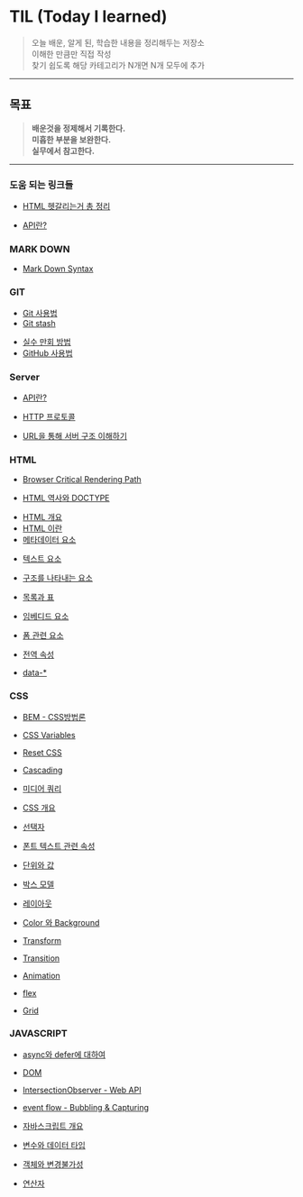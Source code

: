 # TIL (Today I learned)

> 오늘 배운, 알게 된, 학습한 내용을 정리해두는 저장소  
> 이해한 만큼만 직접 작성  
> 찾기 쉽도록 해당 카테고리가 N개면 N개 모두에 추가

---

## 목표

> **배운것을 정제해서 기록한다.**  
> **미흡한 부분을 보완한다.**  
> **실무에서 참고한다.**

---

### 도움 되는 링크들

- [HTML 헷갈리는거 총 정리](https://www.youtube.com/watch?v=T7h8O7dpJIg)

* [API란?](https://www.youtube.com/watch?v=ckSdPNKM2pY&list=LL&index=1)

### MARK DOWN

- [Mark Down Syntax](https://github.com/gang-min/TIL/blob/main/MarkDown/readme.md)

### GIT

- [Git 사용법](https://github.com/gang-min/TIL/blob/main/GIT/GIT.md)
- [Git stash](https://github.com/gang-min/TIL/blob/main/GIT/stash.md)

* [실수 만회 방법](https://github.com/gang-min/TIL/blob/main/GIT/%EC%8B%A4%EC%88%98%EB%A7%8C%ED%9A%8C%EB%B0%A9%EB%B2%95.md)
* [GitHub 사용법](https://github.com/gang-min/TIL/blob/main/GIT/GitHub.md)

### Server

- [API란?](https://github.com/gang-min/TIL/blob/main/Server/API%EB%9E%80.md)

- [HTTP 프로토콜](https://github.com/gang-min/TIL/blob/main/Server/HTTP.md)

- [URL을 통해 서버 구조 이해하기](https://github.com/gang-min/TIL/blob/main/Server/URL.md)

### HTML

- [Browser Critical Rendering Path](https://github.com/gang-min/TIL/blob/main/HTML/Critical_rendering_path.md)

* [HTML 역사와 DOCTYPE](https://github.com/gang-min/TIL/blob/main/HTML/DOCTYPE.md)

- [HTML 개요](https://github.com/gang-min/TIL/blob/main/HTML/HTML_%EA%B0%9C%EC%9A%94.md)
- [HTML 이란](https://github.com/gang-min/TIL/blob/main/HTML/HTML%EC%9D%B4%EB%9E%80.md)
- [메타데이터 요소](https://github.com/gang-min/TIL/blob/main/HTML/%EB%A9%94%ED%83%80%EB%8D%B0%EC%9D%B4%ED%84%B0%EC%9A%94%EC%86%8C.md)

* [텍스트 요소](https://github.com/gang-min/TIL/blob/main/HTML/%ED%85%8D%EC%8A%A4%ED%8A%B8%EC%9A%94%EC%86%8C.md)

* [구조를 나타내는 요소](https://github.com/gang-min/TIL/blob/main/HTML/%EA%B5%AC%EC%A1%B0%EB%A5%BC%EB%82%98%ED%83%80%EB%82%B4%EB%8A%94%EC%9A%94%EC%86%8C.md)

* [목록과 표](https://github.com/gang-min/TIL/blob/main/HTML/%EB%AA%A9%EB%A1%9D%EA%B3%BC%ED%91%9C.md)

* [임베디드 요소](https://github.com/gang-min/TIL/blob/main/HTML/%EC%9E%84%EB%B2%A0%EB%94%94%EB%93%9C%EC%9A%94%EC%86%8C.md)

* [폼 관련 요소](https://github.com/gang-min/TIL/blob/main/HTML/%ED%8F%BC%EA%B4%80%EB%A0%A8%EC%9A%94%EC%86%8C.md)

* [전역 속성](https://github.com/gang-min/TIL/blob/main/HTML/%EC%A0%84%EC%97%AD%EC%86%8D%EC%84%B1.md)

* [data-\*](https://github.com/gang-min/TIL/blob/main/HTML/data%EC%86%8D%EC%84%B1.md)

### CSS

- [BEM - CSS방법론](https://github.com/gang-min/TIL/blob/main/CSS/BEM.md)

* [CSS Variables](https://github.com/gang-min/TIL/blob/main/CSS/cssVariable.md)

* [Reset CSS](https://github.com/gang-min/TIL/blob/main/CSS/reset_css.md)

- [Cascading](https://github.com/gang-min/TIL/blob/main/CSS/Cascading.md)

* [미디어 쿼리](https://github.com/gang-min/TIL/blob/main/CSS/mediaQuery.md)

- [CSS 개요](https://github.com/gang-min/TIL/blob/main/CSS/CSS%EA%B0%9C%EC%9A%94.md)

- [선택자](https://github.com/gang-min/TIL/blob/main/CSS/%EC%84%A0%ED%83%9D%EC%9E%90.md)

- [폰트 텍스트 관련 속성](https://github.com/gang-min/TIL/blob/main/CSS/%ED%8F%B0%ED%8A%B8-%ED%85%8D%EC%8A%A4%ED%8A%B8%EA%B4%80%EB%A0%A8%EC%86%8D%EC%84%B1.md)

- [단위와 값](https://github.com/gang-min/TIL/blob/main/CSS/%EB%8B%A8%EC%9C%84%EC%99%80%EA%B0%92.md)

- [박스 모델](https://github.com/gang-min/TIL/blob/main/CSS/%EB%B0%95%EC%8A%A4%EB%AA%A8%EB%8D%B8.md)

* [레이아웃](https://github.com/gang-min/TIL/blob/main/CSS/%EB%A0%88%EC%9D%B4%EC%95%84%EC%9B%83.md)

* [Color 와 Background](https://github.com/gang-min/TIL/blob/main/CSS/%EC%83%89%EC%83%81%EA%B3%BC%EB%B0%B0%EA%B2%BD.md)

* [Transform](https://github.com/gang-min/TIL/blob/main/CSS/transform.md)

* [Transition](https://github.com/gang-min/TIL/blob/main/CSS/transition.md)

* [Animation](https://github.com/gang-min/TIL/blob/main/CSS/animation.md)

* [flex](https://github.com/gang-min/TIL/blob/main/CSS/flex.md)

* [Grid](https://github.com/gang-min/TIL/blob/main/CSS/grid.md)

### JAVASCRIPT

- [async와 defer에 대하여](https://github.com/gang-min/TIL/blob/main/JavaScript/async-defer.md)

- [DOM](https://github.com/gang-min/TIL/blob/main/JavaScript/DOM.md)

- [IntersectionObserver - Web API](https://github.com/gang-min/TIL/blob/main/JavaScript/IntersectionObserver.md)

- [event flow - Bubbling & Capturing](https://github.com/gang-min/TIL/blob/main/JavaScript/eventFlow.md)

- [자바스크립트 개요](https://github.com/gang-min/TIL/blob/main/JavaScript/js-overview.md)

- [변수와 데이터 타입](https://github.com/gang-min/TIL/blob/main/JavaScript/%EB%8D%B0%EC%9D%B4%ED%84%B0%ED%83%80%EC%9E%85%EA%B3%BC%EB%B3%80%EC%88%98.md)

- [객체와 변경불가성](https://github.com/gang-min/TIL/blob/main/JavaScript/%EA%B0%9D%EC%B2%B4%EC%99%80%EB%B3%80%EA%B2%BD%EB%B6%88%EA%B0%80%EC%84%B1.md)

- [연산자](https://github.com/gang-min/TIL/blob/main/JavaScript/%EC%97%B0%EC%82%B0%EC%9E%90.md)
